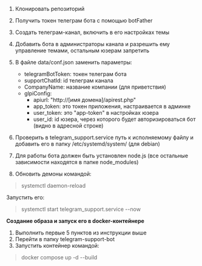 1. Клонировать репозиторий
2. Получить токен телеграм бота с помощью botFather
3. Создать телеграм-канал, включить в его настройках темы
4. Добавить бота в администраторы канала и разрешить ему управление темами, остальным юзерам запретить
5. В файле data/conf.json заменить параметры:

    - telegramBotToken: токен телеграм бота
    - supportChatId: id телеграм канала
    - CompanyName: название компании (для приветствия)   
    - glpiConfig:
      - apiurl: "http://[имя домена]/apirest.php"
      - app_token: это токен приложения, настраивается в админке 
      - user_token: это "app-token" в настройках юзера
      - user_id: id юзера, через которого будет авторизироваться бот (видно в адресной строке)
    
6. Проверить в telegram_support.service путь к исполняемому файлу и добавить его в папку /etc/systemd/system/ (для debian)
7. Для работы бота должен быть установлен node.js (все остальные зависимости находятся в папке node_modules)
8. Обновить демоны командой:

>   systemctl daemon-reload

Запустить его:

>   systemctl start telegram_support.service --now


**Создание образа и запуск его в docker-контейнере**

1. Выполнить первые 5 пунктов из инструкции выше
2. Перейти в папку telegram-support-bot
3. Запустить контейнер командой:

>   docker compose up -d --build


